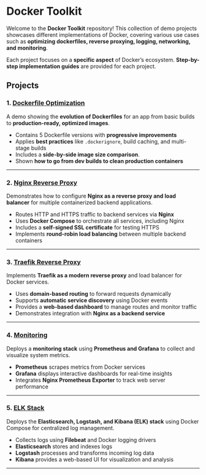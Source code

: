 # **Docker Toolkit**

Welcome to the **Docker Toolkit** repository! This collection of demo projects showcases different implementations of Docker, covering various use cases such as **optimizing dockerfiles, reverse proxying, logging, networking, and monitoring**.

Each project focuses on a **specific aspect** of Docker’s ecosystem. **Step-by-step implementation guides** are provided for each project.

## **Projects**

### 1. **[Dockerfile Optimization](./dockerfile-optimization/)**

A demo showing the **evolution of Dockerfiles** for an app from basic builds to **production-ready, optimized images**.

* Contains 5 Dockerfile versions with **progressive improvements**
* Applies **best practices** like `.dockerignore`, build caching, and multi-stage builds
* Includes a **side-by-side image size comparison**.
* Shown **how to go from dev builds to clean production containers**

---

### 2. **[Nginx Reverse Proxy](./nginx-reverse-proxy/)**

Demonstrates how to configure **Nginx as a reverse proxy and load balancer** for multiple containerized backend applications.

* Routes HTTP and HTTPS traffic to backend services via **Nginx**
* Uses **Docker Compose** to orchestrate all services, including Nginx
* Includes a **self-signed SSL certificate** for testing HTTPS
* Implements **round-robin load balancing** between multiple backend containers

---

### 3. **[Traefik Reverse Proxy](./traefik/)**

Implements **Traefik as a modern reverse proxy** and load balancer for Docker services.

* Uses **domain-based routing** to forward requests dynamically
* Supports **automatic service discovery** using Docker events
* Provides a **web-based dashboard** to manage routes and monitor traffic
* Demonstrates integration with **Nginx as a backend service**

---

### 4. **[Monitoring](./monitoring/)**

Deploys a **monitoring stack** using **Prometheus and Grafana** to collect and visualize system metrics.

* **Prometheus** scrapes metrics from Docker services
* **Grafana** displays interactive dashboards for real-time insights
* Integrates **Nginx Prometheus Exporter** to track web server performance

---

### 5. **[ELK Stack](./elk-stack/)**

Deploys the **Elasticsearch, Logstash, and Kibana (ELK) stack** using Docker Compose for centralized log management.

* Collects logs using **Filebeat** and Docker logging drivers
* **Elasticsearch** stores and indexes logs
* **Logstash** processes and transforms incoming log data
* **Kibana** provides a web-based UI for visualization and analysis

---



